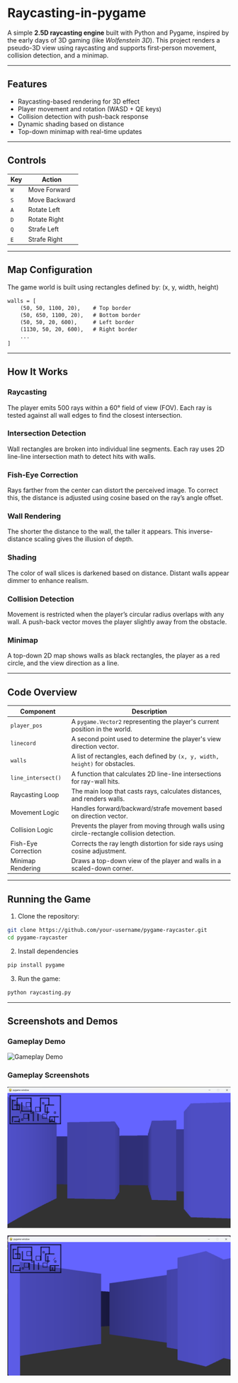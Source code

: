 # Raycasting-in-pygame

A simple **2.5D raycasting engine** built with Python and Pygame, inspired by the early days of 3D gaming (like *Wolfenstein 3D*). This project renders a pseudo-3D view using raycasting and supports first-person movement, collision detection, and a minimap.

---

## Features

- Raycasting-based rendering for 3D effect
- Player movement and rotation (WASD + QE keys)
- Collision detection with push-back response
- Dynamic shading based on distance
- Top-down minimap with real-time updates


---
## Controls

| Key | Action |
|-----|--------|
| `W` | Move Forward |
| `S` | Move Backward |
| `A` | Rotate Left |
| `D` | Rotate Right |
| `Q` | Strafe Left |
| `E` | Strafe Right |

---

## Map Configuration

The game world is built using rectangles defined by:
(x, y, width, height)
```
walls = [
    (50, 50, 1100, 20),    # Top border
    (50, 650, 1100, 20),   # Bottom border
    (50, 50, 20, 600),     # Left border
    (1130, 50, 20, 600),   # Right border
    ...
]
```



---
## How It Works

### Raycasting
The player emits 500 rays within a 60° field of view (FOV). Each ray is tested against all wall edges to find the closest intersection.

### Intersection Detection
Wall rectangles are broken into individual line segments. Each ray uses 2D line-line intersection math to detect hits with walls.

### Fish-Eye Correction
Rays farther from the center can distort the perceived image. To correct this, the distance is adjusted using cosine based on the ray’s angle offset.

### Wall Rendering
The shorter the distance to the wall, the taller it appears. This inverse-distance scaling gives the illusion of depth.

### Shading
The color of wall slices is darkened based on distance. Distant walls appear dimmer to enhance realism.

### Collision Detection
Movement is restricted when the player’s circular radius overlaps with any wall. A push-back vector moves the player slightly away from the obstacle.

### Minimap
A top-down 2D map shows walls as black rectangles, the player as a red circle, and the view direction as a line.


---
## Code Overview


| Component         | Description                                                                 |
|------------------|-----------------------------------------------------------------------------|
| `player_pos`      | A `pygame.Vector2` representing the player's current position in the world. |
| `linecord`        | A second point used to determine the player's view direction vector.        |
| `walls`           | A list of rectangles, each defined by `(x, y, width, height)` for obstacles.|
| `line_intersect()`| A function that calculates 2D line-line intersections for ray-wall hits.    |
| Raycasting Loop   | The main loop that casts rays, calculates distances, and renders walls.     |
| Movement Logic    | Handles forward/backward/strafe movement based on direction vector.         |
| Collision Logic   | Prevents the player from moving through walls using circle-rectangle collision detection. |
| Fish-Eye Correction | Corrects the ray length distortion for side rays using cosine adjustment. |
| Minimap Rendering | Draws a top-down view of the player and walls in a scaled-down corner.      |


---
## Running the Game

1. Clone the repository:

```bash
git clone https://github.com/your-username/pygame-raycaster.git
cd pygame-raycaster
```
2. Install dependencies
```bash
pip install pygame
```
3. Run the game:
```bash
python raycasting.py
```

---
## Screenshots and Demos

### Gameplay Demo
![Gameplay Demo](22.gif)

### Gameplay Screenshots

![Gameplay Screenshot 1](Screenshot%202025-06-29%20130129.png)

![Gameplay Screenshot 2](Screenshot%202025-06-29%20130202.png)
